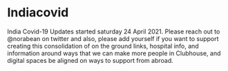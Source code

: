 # Indiacovid
India Covid-19 Updates started saturday 24 April 2021. 
Please reach out to @norabean on twitter and also, please add yourself if you want to support creating this consolidation of on the ground links, hospital info, and information around ways that we can make more people in Clubhouse, and digital spaces be aligned on ways to support from abroad.
